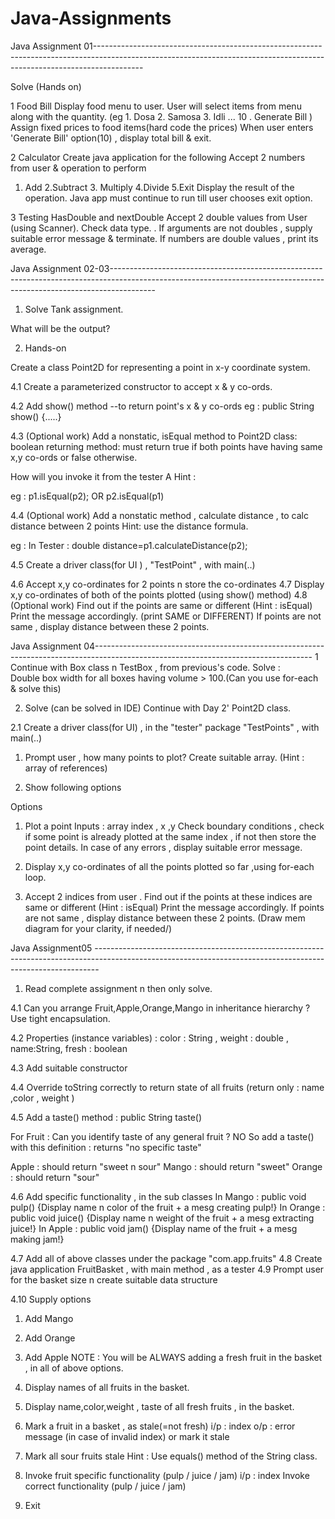 # Java-Assignments

Java Assignment 01------------------------------------------------------------------------------------------------------------------------------------------------------------------------

Solve (Hands on)

1  Food Bill 
Display food menu to user. User will select items from menu along with the quantity. (eg 1. Dosa 2. Samosa 3. Idli ... 10 . Generate Bill ) Assign fixed prices to food items(hard code the prices)
When user enters 'Generate Bill' option(10) , display total bill & exit.

2 Calculator
Create java application for the following
Accept 2 numbers from user & operation to perform
1. Add 2.Subtract 3. Multiply 4.Divide 5.Exit
Display the result of the operation. 
Java app must continue to run till user chooses exit option.

3 Testing HasDouble and nextDouble 
Accept 2 double values from User (using Scanner). Check data type.
. If arguments are not doubles , supply suitable error message & terminate.
If numbers are double values , print its average.

Java Assignment 02-03-----------------------------------------------------------------------------------------------------------------------------------------------------------------------
1. Solve Tank assignment.

What will be the output?

2. Hands-on

Create a  class Point2D   for representing a point in x-y coordinate system.

4.1 Create a parameterized constructor to accept x & y co-ords.

4.2 Add  show() method  --to return point's x & y co-ords
eg : public String show() {.....}

4.3 (Optional work)
Add a nonstatic, isEqual method to Point2D class: boolean returning method: must return true if both points have having same x,y co-ords or false otherwise.

How will you invoke it from the tester 
A Hint : 

eg : p1.isEqual(p2); 
OR
p2.isEqual(p1)

4.4 (Optional work)
Add a nonstatic method , calculate distance , to calc distance between 2 points
Hint: use the distance formula.

eg : In Tester :
double distance=p1.calculateDistance(p2);

4.5  Create a driver  class(for UI )  , "TestPoint" , with main(..)

4.6  Accept x,y co-ordinates for 2 points n store the co-ordinates
4.7  Display x,y co-ordinates of both of the points plotted  (using show() method)
4.8  (Optional work)
Find out if the points  are same or different (Hint : isEqual)
Print the message accordingly. (print SAME or DIFFERENT)
If points are not same , display distance between these 2 points.

Java Assignment 04------------------------------------------------------------------------------------------------------------------------------------
1 Continue with Box class n TestBox , from previous's code.
Solve :  
 Double box width for all boxes having volume > 100.(Can you use for-each & solve this) 


2. Solve (can be solved in IDE)
Continue with Day 2' Point2D class.

2.1   Create a driver  class(for UI)  , in the "tester" package "TestPoints" , with main(..)

1. Prompt user , how many points to plot? 
Create suitable array. (Hint : array of references)



2. Show following options

Options
1. Plot a point
Inputs : array index , x  ,y
Check boundary conditions  , check if some point is already plotted at the same index , if not then store the point details.
In case of any errors , display suitable error message.

2.   Display x,y co-ordinates of all the points plotted so far ,using for-each loop.

3.   Accept 2 indices from user .
Find out if the points at these indices are same or different (Hint : isEqual)
Print the message accordingly. 
If points are not same , display distance between these 2 points.
(Draw mem diagram for your clarity, if needed/)

Java Assignment05  -------------------------------------------------------------------------------------------------------------------------------------------------------------

1. Read complete assignment n then only solve.

4.1 Can you arrange Fruit,Apple,Orange,Mango in inheritance hierarchy ?
Use tight encapsulation.

4.2 Properties (instance variables)  : color : String , weight : double , name:String, fresh : boolean

4.3 Add suitable constructor

4.4 Override  toString correctly to return state of all fruits (return only  : name ,color , weight )

4.5 Add a taste() method : public String taste()

For Fruit : Can you identify taste of any general fruit ? NO
So add a taste() with this definition : returns "no specific taste" 

Apple : should return  "sweet n sour"
Mango : should return  "sweet"
Orange : should return  "sour"

4.6 Add specific functionality , in the sub classes
In Mango : public void pulp() {Display name n color of the fruit + a mesg  creating  pulp!}
In Orange : public void juice() {Display name n weight of the fruit + a mesg extracting juice!}
In Apple : public void jam() {Display name of the fruit + a mesg  making jam!}

4.7 Add all of above classes under the package "com.app.fruits"
4.8 Create java application FruitBasket , with main method , as a tester
4.9 Prompt user for the basket size n create suitable data structure

4.10 Supply options
1. Add Mango
2. Add Orange
3. Add Apple
NOTE : You will be ALWAYS adding a fresh fruit in the basket , in all of above options.

4. Display names of all fruits in the basket.

5. Display name,color,weight , taste of all fresh fruits , in the basket.


6. Mark a fruit in a basket , as stale(=not fresh)
i/p : index 
o/p : error message (in case of invalid index) or mark it stale

7. Mark all sour fruits stale 
Hint : Use equals() method of the String class.

8. Invoke fruit specific functionality (pulp / juice / jam)
i/p : index
Invoke correct functionality (pulp / juice / jam)

9. Exit 

